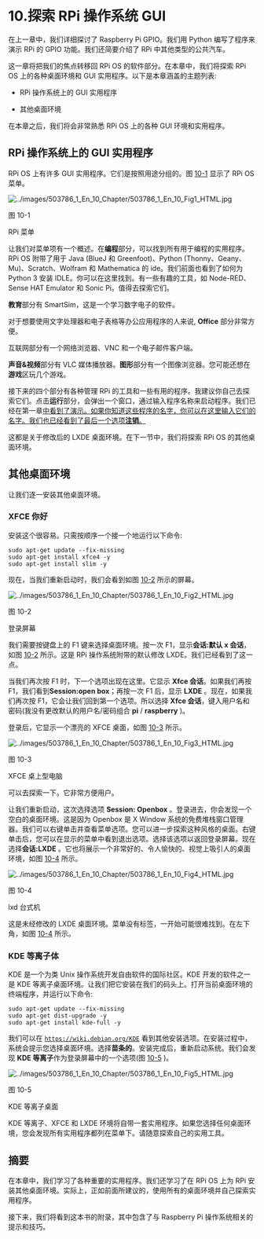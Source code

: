 # 10.探索 RPi 操作系统 GUI

在上一章中，我们详细探讨了 Raspberry Pi GPIO。我们用 Python 编写了程序来演示 RPi 的 GPIO 功能。我们还简要介绍了 RPi 中其他类型的公共汽车。

这一章将把我们的焦点转移回 RPi OS 的软件部分。在本章中，我们将探索 RPi OS 上的各种桌面环境和 GUI 实用程序。以下是本章涵盖的主题列表:

*   RPi 操作系统上的 GUI 实用程序

*   其他桌面环境

在本章之后，我们将会非常熟悉 RPi OS 上的各种 GUI 环境和实用程序。

## RPi 操作系统上的 GUI 实用程序

RPi OS 上有许多 GUI 实用程序。它们是按照用途分组的。图 [10-1](#Fig1) 显示了 RPi OS 菜单。

![../images/503786_1_En_10_Chapter/503786_1_En_10_Fig1_HTML.jpg](../images/503786_1_En_10_Chapter/503786_1_En_10_Fig1_HTML.jpg)

图 10-1

RPi 菜单

让我们对菜单项有一个概述。在**编程**部分，可以找到所有用于编程的实用程序。RPi OS 附带了用于 Java (BlueJ 和 Greenfoot)、Python (Thonny、Geany、Mu)、Scratch、Wolfram 和 Mathematica 的 ide。我们前面也看到了如何为 Python 3 安装 IDLE。你可以在这里找到。有一些有趣的工具，如 Node-RED、Sense HAT Emulator 和 Sonic Pi。值得去探索它们。

**教育**部分有 SmartSim，这是一个学习数字电子的软件。

对于想要使用文字处理器和电子表格等办公应用程序的人来说, **Office** 部分非常方便。

互联网部分有一个网络浏览器、VNC 和一个电子邮件客户端。

**声音&视频**部分有 VLC 媒体播放器。**图形**部分有一个图像浏览器。您可能还想在**游戏**区玩几个游戏。

接下来的四个部分有各种管理 RPi 的工具和一些有用的程序。我建议你自己去探索它们。点击**运行**部分，会弹出一个窗口，通过输入程序名称来启动程序。我们已经在第一章[中看到了演示。如果你知道这些程序的名字，你可以在这里输入它们的名字。我们也已经看到了最后一个选项**注销**。](01.html)

这都是关于修改后的 LXDE 桌面环境。在下一节中，我们将探索 RPi OS 的其他桌面环境。

## 其他桌面环境

让我们逐一安装其他桌面环境。

### XFCE 你好

安装这个很容易。只需按顺序一个接一个地运行以下命令:

```
sudo apt-get update --fix-missing
sudo apt-get install xfce4 -y
sudo apt-get install slim -y

```

现在，当我们重新启动时，我们会看到如图 [10-2](#Fig2) 所示的屏幕。

![../images/503786_1_En_10_Chapter/503786_1_En_10_Fig2_HTML.jpg](../images/503786_1_En_10_Chapter/503786_1_En_10_Fig2_HTML.jpg)

图 10-2

登录屏幕

我们需要按键盘上的 F1 键来选择桌面环境。按一次 F1，显示**会话:默认 x 会话**，如图 [10-2](#Fig2) 所示。这是 RPi 操作系统附带的默认修改 LXDE。我们已经看到了这一点。

当我们再次按 F1 时，下一个选项出现在这里。它显示 **Xfce 会话**。如果我们再按 F1，我们看到**Session:open box**；再按一次 F1 后，显示 **LXDE** 。现在，如果我们再次按 F1，它会让我们回到第一个选项。所以选择 **Xfce 会话**，键入用户名和密码(我没有更改默认的用户名/密码组合 **pi** / **raspberry** )。

登录后，它显示一个漂亮的 XFCE 桌面，如图 [10-3](#Fig3) 所示。

![../images/503786_1_En_10_Chapter/503786_1_En_10_Fig3_HTML.jpg](../images/503786_1_En_10_Chapter/503786_1_En_10_Fig3_HTML.jpg)

图 10-3

XFCE 桌上型电脑

可以去探索一下。它非常方便用户。

让我们重新启动，这次选择选项 **Session: Openbox** 。登录进去，你会发现一个空白的桌面环境。这是因为 Openbox 是 X Window 系统的免费堆栈窗口管理器。我们可以右键单击并查看菜单选项。您可以进一步探索这种风格的桌面。右键单击后，您可以在显示的菜单中看到退出选项。选择该选项以返回登录屏幕。现在选择**会话:LXDE** 。它也将展示一个非常好的、令人愉快的、视觉上吸引人的桌面环境，如图 [10-4](#Fig4) 所示。

![../images/503786_1_En_10_Chapter/503786_1_En_10_Fig4_HTML.jpg](../images/503786_1_En_10_Chapter/503786_1_En_10_Fig4_HTML.jpg)

图 10-4

lxd 台式机

这是未经修改的 LXDE 桌面环境。菜单没有标签，一开始可能很难找到。在左下角，如图 [10-4](#Fig4) 所示。

### KDE 等离子体

KDE 是一个为类 Unix 操作系统开发自由软件的国际社区。KDE 开发的软件之一是 KDE 等离子桌面环境。让我们把它安装在我们的码头上。打开当前桌面环境的终端程序，并运行以下命令:

```
sudo apt-get update --fix-missing
sudo apt-get dist-upgrade -y
sudo apt-get install kde-full -y

```

我们可以在 [`https://wiki.debian.org/KDE`](https://wiki.debian.org/KDE) 看到其他安装选项。在安装过程中，系统会提示您选择桌面环境。选择**苗条的**。安装完成后，重新启动系统。我们会发现 **KDE 等离子**作为登录屏幕中的一个选项(图 [10-5](#Fig5) )。

![../images/503786_1_En_10_Chapter/503786_1_En_10_Fig5_HTML.jpg](../images/503786_1_En_10_Chapter/503786_1_En_10_Fig5_HTML.jpg)

图 10-5

KDE 等离子桌面

KDE 等离子、XFCE 和 LXDE 环境将自带一套实用程序。如果您选择任何桌面环境，您会发现所有实用程序都列在菜单下。请随意探索自己的实用工具。

## 摘要

在本章中，我们学习了各种重要的实用程序。我们还学习了在 RPi OS 上为 RPi 安装其他桌面环境。实际上，正如前面所建议的，使用所有的桌面环境并自己探索实用程序。

接下来，我们将看到这本书的附录，其中包含了与 Raspberry Pi 操作系统相关的提示和技巧。